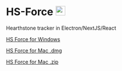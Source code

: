 # HS-Force <img src="https://github.com/hotantuna/HS-Force/blob/master/build/icon.ico" height="26">

Hearthstone tracker in Electron/NextJS/React

[HS Force for Windows](https://drive.google.com/open?id=1DwwmV4uRbeXE1N_e5G2R1gcYUQ9JkLXB)

[HS Force for Mac .dmg](https://drive.google.com/open?id=1Fagf-TUSJI65pThWftBLd2L1_8HFPzE4)

[HS Force for Mac .zip]()
